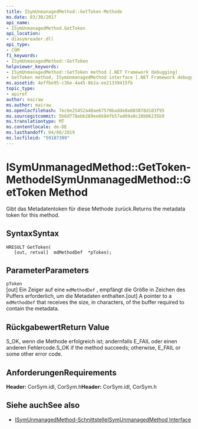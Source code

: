 ```yaml
---
title: ISymUnmanagedMethod::GetToken-Methode
ms.date: 03/30/2017
api_name:
- ISymUnmanagedMethod.GetToken
api_location:
- diasymreader.dll
api_type:
- COM
f1_keywords:
- ISymUnmanagedMethod::GetToken
helpviewer_keywords:
- ISymUnmanagedMethod::GetToken method [.NET Framework debugging]
- GetToken method, ISymUnmanagedMethod interface [.NET Framework debugging]
ms.assetid: 4effbe95-c36e-4a45-8b2a-ee21339415fb
topic_type:
- apiref
author: mairaw
ms.author: mairaw
ms.openlocfilehash: 7ec6e25452a40ae67570badde8a883878d103f95
ms.sourcegitcommit: 5b6d778ebb269ee6684fb57ad69a8c28b06235b9
ms.translationtype: MT
ms.contentlocale: de-DE
ms.lasthandoff: 04/08/2019
ms.locfileid: "59187399"
---
```

# <a name="isymunmanagedmethodgettoken-method"></a><span data-ttu-id="d0993-102">ISymUnmanagedMethod::GetToken-Methode</span><span class="sxs-lookup"><span data-stu-id="d0993-102">ISymUnmanagedMethod::GetToken Method</span></span>
<span data-ttu-id="d0993-103">Gibt das Metadatentoken für diese Methode zurück.</span><span class="sxs-lookup"><span data-stu-id="d0993-103">Returns the metadata token for this method.</span></span>  
  
## <a name="syntax"></a><span data-ttu-id="d0993-104">Syntax</span><span class="sxs-lookup"><span data-stu-id="d0993-104">Syntax</span></span>  
  
```  
HRESULT GetToken(  
   [out, retval]  mdMethodDef  *pToken);  
```  
  
## <a name="parameters"></a><span data-ttu-id="d0993-105">Parameter</span><span class="sxs-lookup"><span data-stu-id="d0993-105">Parameters</span></span>  
 `pToken`  
 <span data-ttu-id="d0993-106">[out] Ein Zeiger auf eine `mdMethodDef` , empfängt die Größe in Zeichen des Puffers erforderlich, um die Metadaten enthalten.</span><span class="sxs-lookup"><span data-stu-id="d0993-106">[out] A pointer to a `mdMethodDef` that receives the size, in characters, of the buffer required to contain the metadata.</span></span>  
  
## <a name="return-value"></a><span data-ttu-id="d0993-107">Rückgabewert</span><span class="sxs-lookup"><span data-stu-id="d0993-107">Return Value</span></span>  
 <span data-ttu-id="d0993-108">S_OK, wenn die Methode erfolgreich ist; andernfalls E_FAIL oder einen anderen Fehlercode.</span><span class="sxs-lookup"><span data-stu-id="d0993-108">S_OK if the method succeeds; otherwise, E_FAIL or some other error code.</span></span>  
  
## <a name="requirements"></a><span data-ttu-id="d0993-109">Anforderungen</span><span class="sxs-lookup"><span data-stu-id="d0993-109">Requirements</span></span>  
 <span data-ttu-id="d0993-110">**Header:** CorSym.idl, CorSym.h</span><span class="sxs-lookup"><span data-stu-id="d0993-110">**Header:** CorSym.idl, CorSym.h</span></span>  
  
## <a name="see-also"></a><span data-ttu-id="d0993-111">Siehe auch</span><span class="sxs-lookup"><span data-stu-id="d0993-111">See also</span></span>

- [<span data-ttu-id="d0993-112">ISymUnmanagedMethod-Schnittstelle</span><span class="sxs-lookup"><span data-stu-id="d0993-112">ISymUnmanagedMethod Interface</span></span>](../../../../docs/framework/unmanaged-api/diagnostics/isymunmanagedmethod-interface.md)
